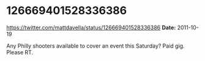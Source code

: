 # 126669401528336386
https://twitter.com/mattdavella/status/126669401528336386
**Date:** 2011-10-19

Any Philly shooters available to cover an event this Saturday? Paid gig. Please RT.
